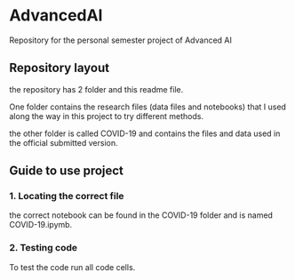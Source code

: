 # AdvancedAI

Repository for the personal semester project of Advanced AI

## Repository layout

the repository has 2 folder and this readme file.

One folder contains the research files (data files and notebooks) that I used along the way in this project to try different methods.

the other folder is called COVID-19 and contains the files and data used in the official submitted version.

## Guide to use project

### 1. Locating the correct file

the correct notebook can be found in the COVID-19 folder and is named COVID-19.ipymb.

### 2. Testing code

To test the code run all code cells.
